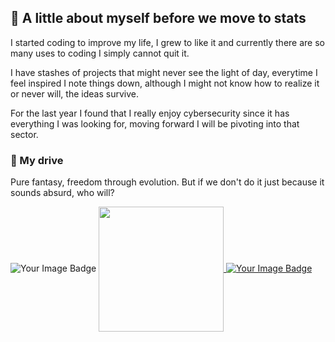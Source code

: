 ## 📓 A little about myself before we move to stats

 I started coding to improve my life, I grew to like it and currently there are so many uses to coding I simply cannot quit it.
  
 I have stashes of projects that might never see the light of day, everytime I feel inspired I note things down, although I might not know how to realize it or never will, the ideas survive.

 For the last year I found that I really enjoy cybersecurity since it has everything I was looking for, moving forward I will be pivoting into that sector.

### 🎇 My drive 

Pure fantasy, freedom through evolution. But if we don't do it just because it sounds absurd, who will? 

<img src="https://tryhackme-badges.s3.amazonaws.com/AmadeusMoon.png" alt="Your Image Badge" />
<a href="https://github.com/AmadeusMoon/github-readme-stats">
  <img height=200 align="center" src="https://github-readme-stats.vercel.app/api?username=AmadeusMoon&theme=transparent" />
</a>
<a href='https://github.com/AmadeusMoon/github-readme-stats'>
 <img src="https://tryhackme-badges.s3.amazonaws.com/AmadeusSlabu.png" alt="Your Image Badge" />
</a>



